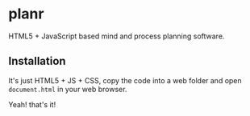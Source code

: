 planr
=====

HTML5 + JavaScript based mind and process planning software.

Installation
------------

It's just HTML5 + JS + CSS, copy the code into a web folder and open 
`document.html` in your web browser.

Yeah! that's it!
